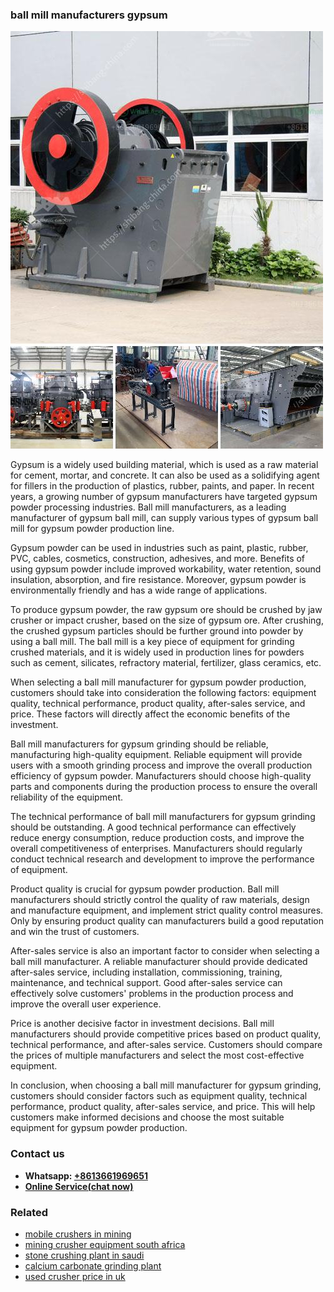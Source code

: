 <h3>ball mill manufacturers gypsum</h3><img src='1706755413.jpg' alt=''><p>Gypsum is a widely used building material, which is used as a raw material for cement, mortar, and concrete. It can also be used as a solidifying agent for fillers in the production of plastics, rubber, paints, and paper. In recent years, a growing number of gypsum manufacturers have targeted gypsum powder processing industries. Ball mill manufacturers, as a leading manufacturer of gypsum ball mill, can supply various types of gypsum ball mill for gypsum powder production line.</p><p>Gypsum powder can be used in industries such as paint, plastic, rubber, PVC, cables, cosmetics, construction, adhesives, and more. Benefits of using gypsum powder include improved workability, water retention, sound insulation, absorption, and fire resistance. Moreover, gypsum powder is environmentally friendly and has a wide range of applications.</p><p>To produce gypsum powder, the raw gypsum ore should be crushed by jaw crusher or impact crusher, based on the size of gypsum ore. After crushing, the crushed gypsum particles should be further ground into powder by using a ball mill. The ball mill is a key piece of equipment for grinding crushed materials, and it is widely used in production lines for powders such as cement, silicates, refractory material, fertilizer, glass ceramics, etc.</p><p>When selecting a ball mill manufacturer for gypsum powder production, customers should take into consideration the following factors: equipment quality, technical performance, product quality, after-sales service, and price. These factors will directly affect the economic benefits of the investment. </p><p>Ball mill manufacturers for gypsum grinding should be reliable, manufacturing high-quality equipment. Reliable equipment will provide users with a smooth grinding process and improve the overall production efficiency of gypsum powder. Manufacturers should choose high-quality parts and components during the production process to ensure the overall reliability of the equipment. </p><p>The technical performance of ball mill manufacturers for gypsum grinding should be outstanding. A good technical performance can effectively reduce energy consumption, reduce production costs, and improve the overall competitiveness of enterprises. Manufacturers should regularly conduct technical research and development to improve the performance of equipment.</p><p>Product quality is crucial for gypsum powder production. Ball mill manufacturers should strictly control the quality of raw materials, design and manufacture equipment, and implement strict quality control measures. Only by ensuring product quality can manufacturers build a good reputation and win the trust of customers.</p><p>After-sales service is also an important factor to consider when selecting a ball mill manufacturer. A reliable manufacturer should provide dedicated after-sales service, including installation, commissioning, training, maintenance, and technical support. Good after-sales service can effectively solve customers' problems in the production process and improve the overall user experience.</p><p>Price is another decisive factor in investment decisions. Ball mill manufacturers should provide competitive prices based on product quality, technical performance, and after-sales service. Customers should compare the prices of multiple manufacturers and select the most cost-effective equipment.</p><p>In conclusion, when choosing a ball mill manufacturer for gypsum grinding, customers should consider factors such as equipment quality, technical performance, product quality, after-sales service, and price. This will help customers make informed decisions and choose the most suitable equipment for gypsum powder production.</p><h3>Contact us</h3><ul><li><strong>Whatsapp:&nbsp;<a href="https://wa.me/8613661969651">+8613661969651</a></strong></li><li><a href="https://swt.shibang-china.com/?git&amp;zhl&amp;ball mill manufacturers gypsum"><strong>Online Service(chat now)</strong></a></li></ul><h3>Related</h3><ul><li><a href='mobile crushers in mining.md'>mobile crushers in mining</a></li><li><a href='mining crusher equipment south africa.md'>mining crusher equipment south africa</a></li><li><a href='stone crushing plant in saudi.md'>stone crushing plant in saudi</a></li><li><a href='calcium carbonate grinding plant.md'>calcium carbonate grinding plant</a></li><li><a href='used crusher price in uk.md'>used crusher price in uk</a></li></ul>